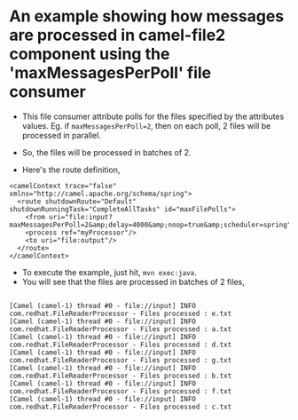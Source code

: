 # An example showing how messages are processed in camel-file2 component using the 'maxMessagesPerPoll' file consumer 

- This file consumer attribute polls for the files specified by the attributes values. Eg. if `maxMessagesPerPoll=2`, then on each poll, 2 files will be processed in parallel. 
- So, the files will be processed in batches of 2. 

- Here's the route definition, 

~~~
<camelContext trace="false" xmlns="http://camel.apache.org/schema/spring">
  <route shutdownRoute="Default" shutdownRunningTask="CompleteAllTasks" id="maxFilePolls">
    <from uri="file:input?maxMessagesPerPoll=2&amp;delay=4000&amp;noop=true&amp;scheduler=spring"/>
    <process ref="myProcessor"/>
    <to uri="file:output"/>
  </route>
</camelContext>
~~~

- To execute the example, just hit, `mvn exec:java`.
- You will see that the files are processed in batches of 2 files, 

~~~

[Camel (camel-1) thread #0 - file://input] INFO com.redhat.FileReaderProcessor - Files processed : e.txt
[Camel (camel-1) thread #0 - file://input] INFO com.redhat.FileReaderProcessor - Files processed : a.txt
[Camel (camel-1) thread #0 - file://input] INFO com.redhat.FileReaderProcessor - Files processed : d.txt
[Camel (camel-1) thread #0 - file://input] INFO com.redhat.FileReaderProcessor - Files processed : g.txt
[Camel (camel-1) thread #0 - file://input] INFO com.redhat.FileReaderProcessor - Files processed : b.txt
[Camel (camel-1) thread #0 - file://input] INFO com.redhat.FileReaderProcessor - Files processed : f.txt
[Camel (camel-1) thread #0 - file://input] INFO com.redhat.FileReaderProcessor - Files processed : c.txt

~~~

